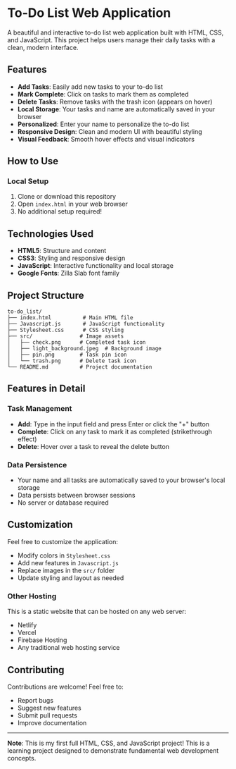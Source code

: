 # To-Do List Web Application

A beautiful and interactive to-do list web application built with HTML, CSS, and JavaScript. This project helps users manage their daily tasks with a clean, modern interface. 

## Features

- **Add Tasks**: Easily add new tasks to your to-do list
- **Mark Complete**: Click on tasks to mark them as completed
- **Delete Tasks**: Remove tasks with the trash icon (appears on hover)
- **Local Storage**: Your tasks and name are automatically saved in your browser
- **Personalized**: Enter your name to personalize the to-do list
- **Responsive Design**: Clean and modern UI with beautiful styling
- **Visual Feedback**: Smooth hover effects and visual indicators

## How to Use

### Local Setup
1. Clone or download this repository
2. Open `index.html` in your web browser
3. No additional setup required!

## Technologies Used

- **HTML5**: Structure and content
- **CSS3**: Styling and responsive design
- **JavaScript**: Interactive functionality and local storage
- **Google Fonts**: Zilla Slab font family

## Project Structure

```
to-do_list/
├── index.html          # Main HTML file
├── Javascript.js       # JavaScript functionality
├── Stylesheet.css      # CSS styling
├── src/               # Image assets
│   ├── check.png      # Completed task icon
│   ├── light_background.jpeg  # Background image
│   ├── pin.png        # Task pin icon
│   └── trash.png      # Delete task icon
└── README.md          # Project documentation
```

## Features in Detail

### Task Management
- **Add**: Type in the input field and press Enter or click the "+" button
- **Complete**: Click on any task to mark it as completed (strikethrough effect)
- **Delete**: Hover over a task to reveal the delete button

### Data Persistence
- Your name and all tasks are automatically saved to your browser's local storage
- Data persists between browser sessions
- No server or database required

## Customization

Feel free to customize the application:
- Modify colors in `Stylesheet.css`
- Add new features in `Javascript.js`
- Replace images in the `src/` folder
- Update styling and layout as needed

### Other Hosting
This is a static website that can be hosted on any web server:
- Netlify
- Vercel
- Firebase Hosting
- Any traditional web hosting service

## Contributing

Contributions are welcome! Feel free to:
- Report bugs
- Suggest new features
- Submit pull requests
- Improve documentation

---

**Note**: This is my first full HTML, CSS, and JavaScript project! This is a learning project designed to demonstrate fundamental web development concepts. 

